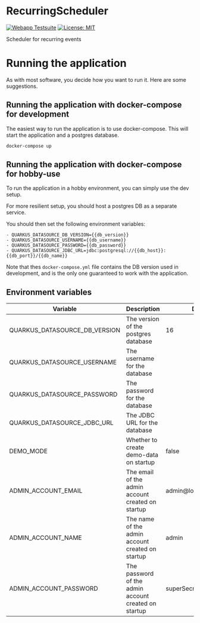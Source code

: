 # RecurringScheduler

[![Webapp Testsuite](https://github.com/Ernstsen/recurringscheduler/actions/workflows/recurringscheduler_test.yml/badge.svg)](https://github.com/Ernstsen/recurringscheduler/actions/workflows/recurringscheduler_test.yml)
[![License: MIT](https://img.shields.io/badge/License-MIT-yellow.svg)](https://opensource.org/licenses/MIT)

Scheduler for recurring events

# Running the application

As with most software, you decide how you want to run it. Here are some suggestions.

## Running the application with docker-compose for development

The easiest way to run the application is to use docker-compose. This will start the application and a postgres
database.

```bash
docker-compose up
```

## Running the application with docker-compose for hobby-use

To run the application in a hobby environment, you can simply use the dev setup.

For more resilient setup, you should host a postgres DB as a separate service.

You should then set the following environment variables:

```
- QUARKUS_DATASOURCE_DB_VERSION={{db_version}}
- QUARKUS_DATASOURCE_USERNAME={{db_username}}
- QUARKUS_DATASOURCE_PASSWORD={{db_password}}
- QUARKUS_DATASOURCE_JDBC_URL=jdbc:postgresql://{{db_host}}:{{db_port}}/{{db_name}}
```

Note that thes ``docker-compose.yml`` file contains the DB version used in development, and is the only one
guaranteed to work with the application.

## Environment variables

| Variable                      | Description                                          | Default                |
|-------------------------------|------------------------------------------------------|------------------------|
| QUARKUS_DATASOURCE_DB_VERSION | The version of the postgres database                 | 16                     |
| QUARKUS_DATASOURCE_USERNAME   | The username for the database                        |                        |
| QUARKUS_DATASOURCE_PASSWORD   | The password for the database                        |                        |
| QUARKUS_DATASOURCE_JDBC_URL   | The JDBC URL for the database                        |                        |
| DEMO_MODE                     | Whether to create demo-data on startup               | false                  |
| ADMIN_ACCOUNT_EMAIL           | The email of the admin account created on startup    | admin@localhost        |
| ADMIN_ACCOUNT_NAME            | The name of the admin account created on startup     | admin                  |
| ADMIN_ACCOUNT_PASSWORD        | The password of the admin account created on startup | superSecretPassword123 |

